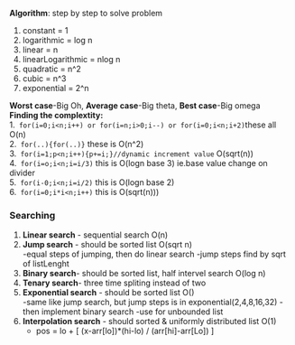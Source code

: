 **Algorithm**: step by step to solve problem

1. constant = 1   
2. logarithmic = log n   
3. linear = n   
4. linearLogarithmic = nlog n   
5. quadratic = n^2   
6. cubic = n^3   
7. exponential = 2^n 

**Worst case**-Big Oh, **Average case**-Big theta, **Best case**-Big omega  
**Finding the complextity:**  
1.``` for(i=0;i<n;i++) or for(i=n;i>0;i--) or for(i=0;i<n;i+2)```these all O(n)  
2.``` for(..){for(..)}``` these is O(n^2)  
3.``` for(i=1;p<n;i++){p+=i;}//dynamic increment value``` O(sqrt(n))  
4.``` for(i=o;i<n;i=i/3)``` this is O(logn base 3) ie.base value change on divider  
5.``` for(i-0;i<n;i=i/2)``` this is O(logn base 2)  
6.``` for(i=0;i*i<n;i++)``` this is O(sqrt(n)))

### Searching
1. **Linear search** - sequential search O(n)
2. **Jump search** - should be sorted list O(sqrt n)     
   -equal steps of jumping, then do linear search
  -jump steps find by sqrt of listLenght
3. **Binary search**- should be sorted list, half intervel search O(log n)
4. **Tenary search**- three time spliting instead of two
5. **Exponential search** - should be sorted list O()  
  -same like jump search, but jump steps is in exponential(2,4,8,16,32)
  -then implement binary search
  -use for unbounded list
6. **Interpolation search** - should sorted & uniformly distributed list O(1)   
   - pos = lo + [ (x-arr[lo])*(hi-lo) / (arr[hi]-arr[Lo]) ]
   
